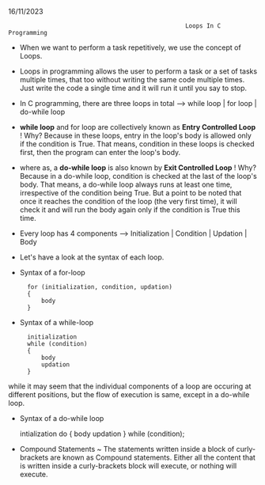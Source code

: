 16/11/2023

                                                      Loops In C Programming

* When we want to perform a task repetitively, we use the concept of Loops.

* Loops in programming allows the user to perform a task or a set of tasks multiple times, that too without writing the same code multiple times. Just write the code a single time and it will run it until you say to stop.

* In C programming, there are three loops in total -->
while loop | for loop | do-while loop

* **while loop** and for loop are collectively known as **Entry Controlled Loop** !
Why? Because in these loops, entry in the loop's body is allowed only if the condition is True. That means, condition in these loops is checked first, then the program can enter the loop's body.

* where as, a **do-while loop** is also known by **Exit Controlled Loop** !
Why? Because in a do-while loop, condition is checked at the last of the loop's body. That means, a do-while loop always runs at least one time, irrespective of the condition being True. But a point to be noted that once it reaches the condition of the loop (the very first time), it will check it and will run the body again only if the condition is True this time.

* Every loop has 4 components -->
Initialization | Condition | Updation | Body

* Let's have a look at the syntax of each loop.

* Syntax of a for-loop

        for (initialization, condition, updation)
        {
            body
        }

* Syntax of a while-loop

        initialization
        while (condition)
        {
            body
            updation
        }

while it may seem that the individual components of a loop are occuring at different positions, but the flow of execution is same, except in a do-while loop.

* Syntax of a do-while loop

    intialization
    do {
        body
        updation
    } while (condition);

* Compound Statements ~
The statements written inside a block of curly-brackets are known as Compound statements. Either all the content that is written inside a curly-brackets block will execute, or nothing will execute. 